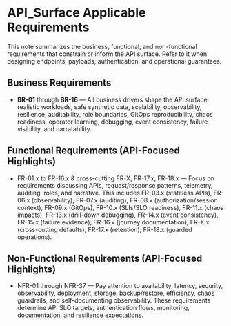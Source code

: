 # API_Surface Applicable Requirements

This note summarizes the business, functional, and non-functional requirements that constrain or inform the API surface. Refer to it when designing endpoints, payloads, authentication, and operational guarantees.

## Business Requirements
- **BR-01** through **BR-16** — All business drivers shape the API surface: realistic workloads, safe synthetic data, scalability, observability, resilience, auditability, role boundaries, GitOps reproducibility, chaos readiness, operator learning, debugging, event consistency, failure visibility, and narratability.

## Functional Requirements (API-Focused Highlights)
- FR-01.x to FR-16.x & cross-cutting FR-X, FR-17.x, FR-18.x — Focus on requirements discussing APIs, request/response patterns, telemetry, auditing, roles, and narrative. This includes FR-03.x (stateless APIs), FR-06.x (observability), FR-07.x (auditing), FR-08.x (authorization/session context), FR-09.x (GitOps), FR-10.x (SLIs/SLO readiness), FR-11.x (chaos impacts), FR-13.x (drill-down debugging), FR-14.x (event consistency), FR-15.x (failure evidence), FR-16.x (journey documentation), FR-X.x (cross-cutting defaults), FR-17.x (retention), FR-18.x (guarded operations).

## Non-Functional Requirements (API-Focused Highlights)
- NFR-01 through NFR-37 — Pay attention to availability, latency, security, observability, deployment, storage, backup/restore, efficiency, chaos guardrails, and self-documenting observability. These requirements determine API SLO targets, authentication flows, monitoring, documentation, and resilience expectations.
